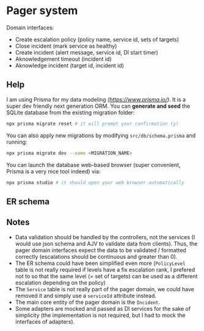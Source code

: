 # Pager system

Domain interfaces:

- Create escalation policy (policy name, service id, sets of targets)
- Close incident (mark service as healthy)
- Create incident (alert message, service id, DI start timer)
- Aknowledgement timeout (incident id)
- Aknowledge incident (target id, incident id)

## Help

I am using Prisma for my data modeling _(https://www.prisma.io/)_. It is a super dev friendly next generation ORM.
You can **generate and seed** the SQLite database from the existing migration folder:

```sh
npx prisma migrate reset # it will prompt your confirmation (y)
```

You can also apply new migrations by modifying `src/db/schema.prisma` and running:

```sh
npx prisma migrate dev --name <MIGRATION_NAME>
```

You can launch the database web-based browser (super convenient, Prisma is a very nice tool indeed) via:

```sh
npx prisma studio # it should open your web browser automatically
```

## ER schema

## Notes

- Data validation should be handled by the controllers, not the services (I would use json schema and AJV to validate data from clients). Thus, the pager domain interfaces
  expect the data to be validated / formatted correctly (escalations should be continuous and greater than 0).
- The ER schema could have been simplified even more (`PolicyLevel` table is not really required if levels have a fix escalation rank, I prefered not to so that the same level (= set of targets) can be used as a different escalation depending on the policy)
- The `Service` table is not really part of the pager domain, we could have removed it and simply use a `serviceId` attribute instead.
- The main core entity of the pager domain is the `Incident`.
- Some adapters are mocked and passed as DI services for the sake of simplicity (the implementation is not required, but I had to mock the interfaces of adapters).
